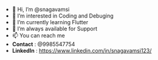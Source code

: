 - 👋 Hi, I’m @snagavamsi
- 👀 I’m interested in Coding and Debuging
- 🌱 I’m currently learning Flutter
- 💞️ I’m always available for Support
- 📫 You can reach me
- **Contact** : @9985547754
- **LinkedIn** : https://www.linkedin.com/in/snagavamsi123/

<!---
snagavamsi1/snagavamsi1 is a ✨ special ✨ repository because its `README.md` (this file) appears on your GitHub profile.
You can click the Preview link to take a look at your changes.
--->
